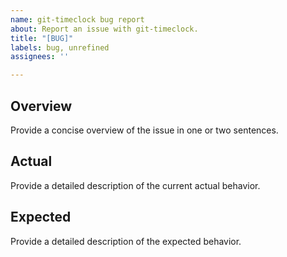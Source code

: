 ```yaml
---
name: git-timeclock bug report
about: Report an issue with git-timeclock.
title: "[BUG]"
labels: bug, unrefined
assignees: ''

---
```


## Overview

Provide a concise overview of the issue in one or two sentences.

## Actual

Provide a detailed description of the current actual behavior.

## Expected

Provide a detailed description of the expected behavior.
